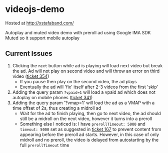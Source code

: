 # videojs-demo

Hosted at <http://xstafaband.com/>

Autoplay and muted video demo with preroll ad using Google IMA SDK
Muted so it support mobile autoplay

## Current Issues
1. Clicking the `next` button while ad is playing will load next video but break the ad. Ad will not play on second video and will throw an error on third video ([ticket 354](https://github.com/googleads/videojs-ima/issues/354))
    * If you pause then play on the second video, the ad plays
    * Eventually the ad will 'fix' itself after 2-3 videos from the first 'skip'
2. Adding the query param `?vpaid=1` will load a vpaid ad which does not autoplay on mobile phones ([ticket 341](https://github.com/googleads/videojs-ima/issues/341))
3. Adding the query param '?vmap=1' will load the ad as a VMAP with a time offset of 2s, thus creating a midroll ad
    * Wait for the ad to finish playing, then go to next video, the ad should still be a midroll on the next video, however it turns into a preroll
    * Something else I noticed is: I have `prerollTimeout: 5000` and `timeout: 5000` set as suggested in [ticket 167](https://github.com/googleads/videojs-ima/issues/167) to prevent content from appearing before the preroll ad starts. However, in this case of only midroll and no preroll, the video is delayed from autostarting by the full `prerollTimeout` time
